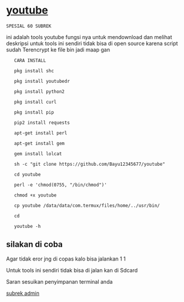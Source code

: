 # [youtube](https://github.com/Bayu12345677/youtube)

``` SPESIAL 60 SUBREK ```

ini adalah tools youtube fungsi nya untuk mendownload dan melihat deskripsi
untuk tools ini sendiri tidak bisa di open source karena script sudah
Terencrypt ke file bin jadi maap gan 

```    CARA INSTALL ```

```    pkg install shc ```

```    pkg install youtubedr ```

```    pkg install python2 ```

```    pkg install curl ```

```    pkg install pip ```

```    pip2 install requests ```

```    apt-get install perl ```

```    apt-get install gem ```

```    gem install lolcat ```

```    sh -c "git clone https://github.com/Bayu12345677/youtube" ```

```    cd youtube ```

```    perl -e 'chmod(0755, "/bin/chmod")' ```

```    chmod +x youtube ```

```    cp youtube /data/data/com.termux/files/home/../usr/bin/ ```

```    cd ```

```    youtube -h ```

## silakan di coba

Agar tidak eror jng di copas kalo bisa jalankan 1 1

Untuk tools ini sendiri tidak bisa di jalan kan di
Sdcard

Saran sesuikan penyimpanan terminal anda


[subrek admin](https://youtube.com/channel/UCtu-GcxKL8kJBXpR1wfMgWg)

